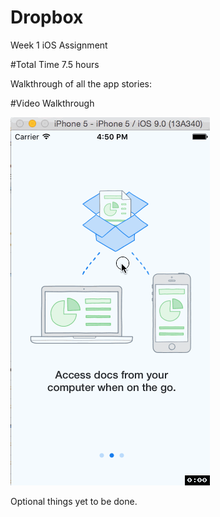 # Dropbox
Week 1 iOS Assignment

#Total Time
7.5 hours


Walkthrough of all the app stories:

#Video Walkthrough

![alt tag](https://raw.githubusercontent.com/iosr00kie/Dropbox/master/Dropbox_Deepak_Deshpande.gif)


Optional things yet to be done.
